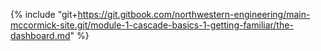 {% include "git+https://git.gitbook.com/northwestern-engineering/main-mccormick-site.git/module-1-cascade-basics-1-getting-familiar/the-dashboard.md" %}